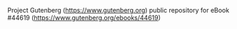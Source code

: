 Project Gutenberg (https://www.gutenberg.org) public repository for eBook #44619 (https://www.gutenberg.org/ebooks/44619)
